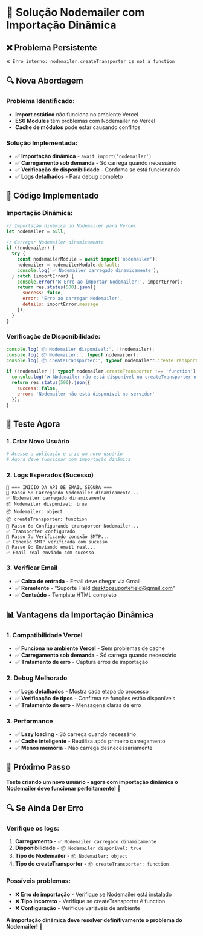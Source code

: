 # 🔧 Solução Nodemailer com Importação Dinâmica

## ❌ **Problema Persistente**

```
❌ Erro interno: nodemailer.createTransporter is not a function
```

## 🔍 **Nova Abordagem**

### **Problema Identificado:**
- **Import estático** não funciona no ambiente Vercel
- **ES6 Modules** têm problemas com Nodemailer no Vercel
- **Cache de módulos** pode estar causando conflitos

### **Solução Implementada:**
- ✅ **Importação dinâmica** - `await import('nodemailer')`
- ✅ **Carregamento sob demanda** - Só carrega quando necessário
- ✅ **Verificação de disponibilidade** - Confirma se está funcionando
- ✅ **Logs detalhados** - Para debug completo

## 🔧 **Código Implementado**

### **Importação Dinâmica:**
```javascript
// Importação dinâmica do Nodemailer para Vercel
let nodemailer = null;

// Carregar Nodemailer dinamicamente
if (!nodemailer) {
  try {
    const nodemailerModule = await import('nodemailer');
    nodemailer = nodemailerModule.default;
    console.log('✅ Nodemailer carregado dinamicamente');
  } catch (importError) {
    console.error('❌ Erro ao importar Nodemailer:', importError);
    return res.status(500).json({
      success: false,
      error: 'Erro ao carregar Nodemailer',
      details: importError.message
    });
  }
}
```

### **Verificação de Disponibilidade:**
```javascript
console.log('📦 Nodemailer disponível:', !!nodemailer);
console.log('📦 Nodemailer:', typeof nodemailer);
console.log('📦 createTransporter:', typeof nodemailer?.createTransporter);

if (!nodemailer || typeof nodemailer.createTransporter !== 'function') {
  console.log('❌ Nodemailer não está disponível ou createTransporter não é uma função');
  return res.status(500).json({
    success: false,
    error: 'Nodemailer não está disponível no servidor'
  });
}
```

## 🚀 **Teste Agora**

### **1. Criar Novo Usuário**
```bash
# Acesse a aplicação e crie um novo usuário
# Agora deve funcionar com importação dinâmica
```

### **2. Logs Esperados (Sucesso)**
```
🚀 === INÍCIO DA API DE EMAIL SEGURA ===
🔧 Passo 5: Carregando Nodemailer dinamicamente...
✅ Nodemailer carregado dinamicamente
📦 Nodemailer disponível: true
📦 Nodemailer: object
📦 createTransporter: function
🔧 Passo 6: Configurando transporter Nodemailer...
✅ Transporter configurado
🔧 Passo 7: Verificando conexão SMTP...
✅ Conexão SMTP verificada com sucesso
🔧 Passo 9: Enviando email real...
✅ Email real enviado com sucesso
```

### **3. Verificar Email**
- ✅ **Caixa de entrada** - Email deve chegar via Gmail
- ✅ **Remetente** - "Suporte Field <desktopsuportefield@gmail.com>"
- ✅ **Conteúdo** - Template HTML completo

## 📊 **Vantagens da Importação Dinâmica**

### **1. Compatibilidade Vercel**
- ✅ **Funciona no ambiente Vercel** - Sem problemas de cache
- ✅ **Carregamento sob demanda** - Só carrega quando necessário
- ✅ **Tratamento de erro** - Captura erros de importação

### **2. Debug Melhorado**
- ✅ **Logs detalhados** - Mostra cada etapa do processo
- ✅ **Verificação de tipos** - Confirma se funções estão disponíveis
- ✅ **Tratamento de erro** - Mensagens claras de erro

### **3. Performance**
- ✅ **Lazy loading** - Só carrega quando necessário
- ✅ **Cache inteligente** - Reutiliza após primeiro carregamento
- ✅ **Menos memória** - Não carrega desnecessariamente

## 🎯 **Próximo Passo**

**Teste criando um novo usuário - agora com importação dinâmica o Nodemailer deve funcionar perfeitamente!** 🎉

## 🔍 **Se Ainda Der Erro**

### **Verifique os logs:**
1. **Carregamento** - `✅ Nodemailer carregado dinamicamente`
2. **Disponibilidade** - `📦 Nodemailer disponível: true`
3. **Tipo do Nodemailer** - `📦 Nodemailer: object`
4. **Tipo do createTransporter** - `📦 createTransporter: function`

### **Possíveis problemas:**
- ❌ **Erro de importação** - Verifique se Nodemailer está instalado
- ❌ **Tipo incorreto** - Verifique se createTransporter é function
- ❌ **Configuração** - Verifique variáveis de ambiente

**A importação dinâmica deve resolver definitivamente o problema do Nodemailer!** 🚀
